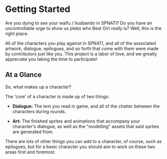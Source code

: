 
# Getting Started

Are you dying to see your waifu / husbando in SPNATI?
Do you have an uncontrollable urge to show us plebs who Best Girl _really_ is?
Well, this is the right place.

All of the characters you play against in SPNATI, and all of the associated
artwork, dialogue, epilogues, and so forth that come with them were made by
contributors just like you.
This project is a labor of love, and we greatly appreciate you taking the
time to participate!

## At a Glance

So, what makes up a character?

The 'core' of a character is made up of two things:

 - **Dialogue:** The text you read in game, and all of the chatter between
 the characters during rounds.

 - **Art:** The finished sprites and animations that accompany your character's
 dialogue, as well as the "modelling" assets that said sprites are generated from.

There are lots of other things you can add to a character, of course, such as
epilogues, but for a basic character you should aim to work on these two areas
first and foremost.




